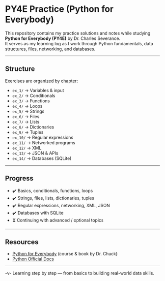 # PY4E Practice (Python for Everybody)

This repository contains my practice solutions and notes while studying **Python for Everybody (PY4E)** by Dr. Charles Severance.  
It serves as my learning log as I work through Python fundamentals, data structures, files, networking, and databases.

---

## Structure

Exercises are organized by chapter:

- `ex_1/` → Variables & input  
- `ex_2/` → Conditionals  
- `ex_3/` → Functions  
- `ex_4/` → Loops  
- `ex_5/` → Strings  
- `ex_6/` → Files  
- `ex_7/` → Lists  
- `ex_8/` → Dictionaries  
- `ex_9/` → Tuples  
- `ex_10/` → Regular expressions  
- `ex_11/` → Networked programs  
- `ex_12/` → XML  
- `ex_13/` → JSON & APIs  
- `ex_14/` → Databases (SQLite)  

---

## Progress

- ✔️ Basics, conditionals, functions, loops  
- ✔️ Strings, files, lists, dictionaries, tuples  
- ✔️ Regular expressions, networking, XML, JSON  
- ✔️ Databases with SQLite  
- ⏳ Continuing with advanced / optional topics  

---

## Resources

- [Python for Everybody](https://www.py4e.com/) (course & book by Dr. Chuck)  
- [Python Official Docs](https://docs.python.org/3/)  

---

-v- Learning step by step — from basics to building real-world data skills.

